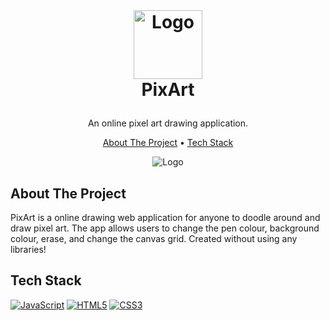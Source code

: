 <br />
<h1>
<p align="center">
  <img src="https://github.com/johnsonduong/pixart/blob/main/images/logo.png?raw=true" alt="Logo" width="110" height="110">
  <br>PixArt
</h1>
<p align="center">
    An online pixel art drawing application.
    <br />
    </p>
</p>
<p align="center">
  <a href="#about-the-project">About The Project</a> •
  <a href="#tech-stack">Tech Stack</a>
</p>  

<p align="center">
  
<img src="https://github.com/johnsonduong/pixart/blob/main/images/pixart.png?raw=true" alt="Logo" >
</p>                                                                                                                             
                                                                                                                                                      
## About The Project
PixArt is a online drawing web application for anyone to doodle around and draw pixel art. The app allows users to change the pen colour, background colour, erase, and change the canvas grid. Created without using any libraries!

## Tech Stack
  <a href="" target="_blank"><img alt="JavaScript" src="https://img.shields.io/badge/javascript-%23323330.svg?style=for-the-badge&logo=javascript&logoColor=%23F7DF1E"></a>
    <a href="" target="_blank"><img alt="HTML5" src="https://img.shields.io/badge/html5-%23E34F26.svg?style=for-the-badge&logo=html5&logoColor=white"></a>
    <a href="" target="_blank"><img alt="CSS3" src="https://img.shields.io/badge/css3-%231572B6.svg?style=for-the-badge&logo=css3&logoColor=white"></a>